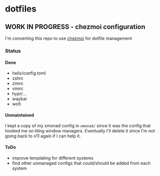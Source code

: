 # dotfiles

## WORK IN PROGRESS - chezmoi configuration
I'm converting this repo to use [chezmoi](https://www.chezmoi.io/) for dotfile management

### Status
#### Done
* helix/config.toml
* zshrc
* zimrc
* vimrc
* hypr/...
* waybar
* wofi

#### Unmaintained
I kept a copy of my xmonad config in `xmonad/` since it was the config that hooked me on tiling window managers. Eventually I'll delete it since I'm not going back to x11 again if I can help it.

#### ToDo
* improve templating for different systems
* find other unmanaged configs that could/should be added from each system
